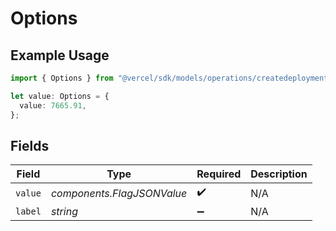 # Options

## Example Usage

```typescript
import { Options } from "@vercel/sdk/models/operations/createdeployment.js";

let value: Options = {
  value: 7665.91,
};
```

## Fields

| Field                      | Type                       | Required                   | Description                |
| -------------------------- | -------------------------- | -------------------------- | -------------------------- |
| `value`                    | *components.FlagJSONValue* | :heavy_check_mark:         | N/A                        |
| `label`                    | *string*                   | :heavy_minus_sign:         | N/A                        |
